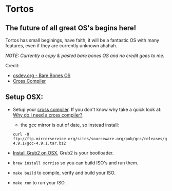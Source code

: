 # Tortos

## The future of all great OS's begins here! 
Tortos has small beginings, have faith, it will be a fantastic OS with many features, even if they are currently unknown ahahah.

*NOTE: Currently a copy & pasted bare bones OS and no credit goes to me.*

Credit:
- [osdev.org - Bare Bones OS](http://wiki.osdev.org/Bare_Bones)
- [Cross Compiler](https://github.com/cfenollosa/os-tutorial/tree/master/11-kernel-crosscompiler)

## Setup OSX:
- Setup your [cross compiler](https://github.com/cfenollosa/os-tutorial/tree/master/11-kernel-crosscompiler). If you don't know why take a quick look at: [Why do I need a cross compiler?](http://wiki.osdev.org/Why_do_I_need_a_Cross_Compiler%3F)
    - the gcc mirror is out of date, so instead install: 
    ```
    curl -O ftp://ftp.mirrorservice.org/sites/sourceware.org/pub/gcc/releases/gcc-4.9.1/gcc-4.9.1.tar.bz2
    ```
- [Install Grub2 on OSX](http://wiki.osdev.org/GRUB#Installing_GRUB_2_on_OS_X), Grub2 is your bootloader.

- `brew install xorriso` so you can build ISO's and run them.

- `make build` to compile, verify and build your ISO.

- `make run` to run your ISO.

